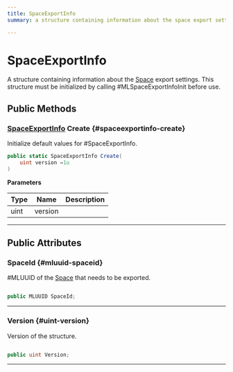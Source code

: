 ```yaml
---
title: SpaceExportInfo
summary: a structure containing information about the space export settings. this structure must be initialized by calling #mlspaceexportinfoinit before use. 

---
```


# SpaceExportInfo




A structure containing information about the [Space](/versioned_docs/version-14-Jun-2023/unity-api/api/UnityEngine.XR.MagicLeap/MLSpace/UnityEngine.XR.MagicLeap.MLSpace.Space.md) export settings. This structure must be initialized by calling #MLSpaceExportInfoInit before use.   





## Public Methods

### [SpaceExportInfo](/versioned_docs/version-14-Jun-2023/unity-api/api/UnityEngine.XR.MagicLeap/MLSpace/UnityEngine.XR.MagicLeap.MLSpace.SpaceExportInfo.md) Create {#spaceexportinfo-create}

Initialize default values for #SpaceExportInfo. 

```csharp
public static SpaceExportInfo Create(
    uint version =1u
)
```


**Parameters**

| Type | Name  | Description  | 
|--|--|--|
| uint |version||






-----------

## Public Attributes

### SpaceId {#mluuid-spaceid}

#MLUUID of the [Space](/versioned_docs/version-14-Jun-2023/unity-api/api/UnityEngine.XR.MagicLeap/MLSpace/UnityEngine.XR.MagicLeap.MLSpace.Space.md) that needs to be exported. 

```csharp

public MLUUID SpaceId;

```






-----------

### Version {#uint-version}

Version of the structure. 

```csharp

public uint Version;

```






-----------


